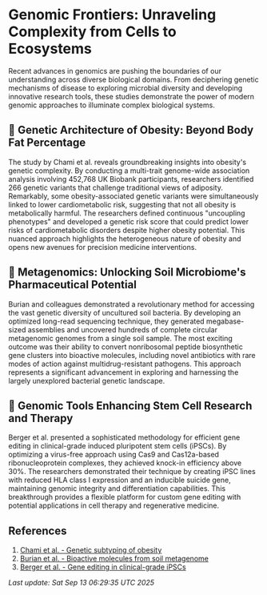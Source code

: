 # Genomic Frontiers: Unraveling Complexity from Cells to Ecosystems

Recent advances in genomics are pushing the boundaries of our understanding across diverse biological domains. From deciphering genetic mechanisms of disease to exploring microbial diversity and developing innovative research tools, these studies demonstrate the power of modern genomic approaches to illuminate complex biological systems.

## 🧬 Genetic Architecture of Obesity: Beyond Body Fat Percentage

The study by Chami et al. reveals groundbreaking insights into obesity's genetic complexity. By conducting a multi-trait genome-wide association analysis involving 452,768 UK Biobank participants, researchers identified 266 genetic variants that challenge traditional views of adiposity. Remarkably, some obesity-associated genetic variants were simultaneously linked to lower cardiometabolic risk, suggesting that not all obesity is metabolically harmful. The researchers defined continuous "uncoupling phenotypes" and developed a genetic risk score that could predict lower risks of cardiometabolic disorders despite higher obesity potential. This nuanced approach highlights the heterogeneous nature of obesity and opens new avenues for precision medicine interventions.

## 🔬 Metagenomics: Unlocking Soil Microbiome's Pharmaceutical Potential

Burian and colleagues demonstrated a revolutionary method for accessing the vast genetic diversity of uncultured soil bacteria. By developing an optimized long-read sequencing technique, they generated megabase-sized assemblies and uncovered hundreds of complete circular metagenomic genomes from a single soil sample. The most exciting outcome was their ability to convert nonribosomal peptide biosynthetic gene clusters into bioactive molecules, including novel antibiotics with rare modes of action against multidrug-resistant pathogens. This approach represents a significant advancement in exploring and harnessing the largely unexplored bacterial genetic landscape.

## 🧪 Genomic Tools Enhancing Stem Cell Research and Therapy

Berger et al. presented a sophisticated methodology for efficient gene editing in clinical-grade induced pluripotent stem cells (iPSCs). By optimizing a virus-free approach using Cas9 and Cas12a-based ribonucleoprotein complexes, they achieved knock-in efficiency above 30%. The researchers demonstrated their technique by creating iPSC lines with reduced HLA class I expression and an inducible suicide gene, maintaining genomic integrity and differentiation capabilities. This breakthrough provides a flexible platform for custom gene editing with potential applications in cell therapy and regenerative medicine.

## References

1. [Chami et al. - Genetic subtyping of obesity](https://pubmed.ncbi.nlm.nih.gov/40940440/)
2. [Burian et al. - Bioactive molecules from soil metagenome](https://pubmed.ncbi.nlm.nih.gov/40940533/)
3. [Berger et al. - Gene editing in clinical-grade iPSCs](https://pubmed.ncbi.nlm.nih.gov/40940375/)

*Last update: Sat Sep 13 06:29:35 UTC 2025*
